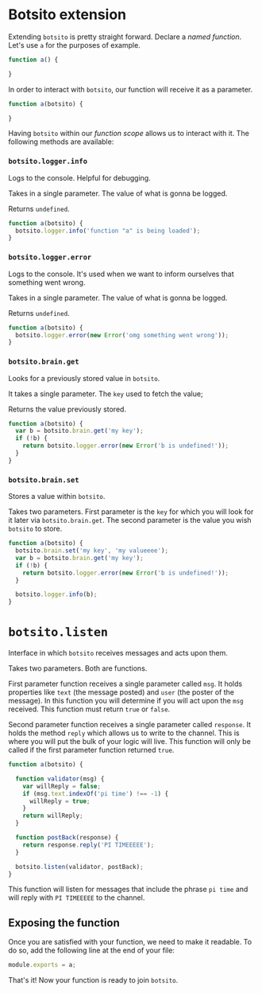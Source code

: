 # Botsito extension

Extending `botsito` is pretty straight forward. Declare a _named function_. Let's use `a` for the purposes of example.

```js
function a() {

}
```

In order to interact with `botsito`, our function will receive it as a parameter.

```js
function a(botsito) {

}
```

Having `botsito` within our _function scope_ allows us to interact with it. The following methods are available:

### `botsito.logger.info`
Logs to the console. Helpful for debugging.

Takes in a single parameter.
The value of what is gonna be logged.

Returns `undefined`.

```js
function a(botsito) {
  botsito.logger.info('function "a" is being loaded');
}
```
### `botsito.logger.error`
Logs to the console. It's used when we want to inform ourselves that something went wrong.

Takes in a single parameter.
The value of what is gonna be logged.

Returns `undefined`.

```js
function a(botsito) {
  botsito.logger.error(new Error('omg something went wrong'));
}
```

### `botsito.brain.get`
Looks for a previously stored value in `botsito`.

It takes a single parameter.
The `key` used to fetch the value;

Returns the value previously stored.

```js
function a(botsito) {
  var b = botsito.brain.get('my key');
  if (!b) {
    return botsito.logger.error(new Error('b is undefined!'));
  }
}
```

### `botsito.brain.set`
Stores a value within `botsito`.

Takes two parameters.
First parameter is the `key` for which you will look for it later via `botsito.brain.get`.
The second parameter is the value you wish `botsito` to store.

```js
function a(botsito) {
  botsito.brain.set('my key', 'my valueeee');
  var b = botsito.brain.get('my key');
  if (!b) {
    return botsito.logger.error(new Error('b is undefined!'));
  }

  botsito.logger.info(b);
}
```

# `botsito.listen`
Interface in which `botsito` receives messages and acts upon them.

Takes two parameters. Both are functions.

First parameter function receives a single parameter called `msg`. It holds properties like `text` (the message posted) and `user` (the poster of the message). In this function you will determine if you will act upon the `msg` received. This function must return `true` or `false`.

Second parameter function receives a single parameter called `response`. It holds the method `reply` which allows us to write to the channel. This is where you will put the bulk of your logic will live. This function will only be called if the first parameter function returned `true`.

```js
function a(botsito) {

  function validator(msg) {
    var willReply = false;
    if (msg.text.indexOf('pi time') !== -1) {
      willReply = true;
    }
    return willReply;
  }

  function postBack(response) {
    return response.reply('PI TIMEEEEE');
  }

  botsito.listen(validator, postBack);
}
```

This function will listen for messages that include the phrase `pi time` and will reply with `PI TIMEEEEE` to the channel.

## Exposing the function

Once you are satisfied with your function, we need to make it readable. To do so, add the following line at the end of your file:

```js
module.exports = a;
```

That's it! Now your function is ready to join `botsito`.
